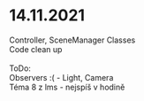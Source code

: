 # 14.11.2021

Controller, SceneManager Classes <br/>
Code clean up <br/>
<br/>
ToDo:<br/>
Observers :( - Light, Camera <br/>
Téma 8 z lms - nejspíš v hodině <br/>
